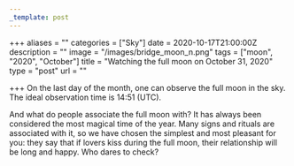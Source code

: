 ```yaml
---
_template: post
---
```





+++
aliases = ""
categories = ["Sky"]
date = 2020-10-17T21:00:00Z
description = ""
image = "/images/bridge_moon_n.png"
tags = ["moon", "2020", "October"]
title = "Watching the full moon on October 31, 2020"
type = "post"
url = ""

+++
On the last day of the month, one can observe the full moon in the sky. The ideal observation time is 14:51 (UTC).

And what do people associate the full moon with? It has always been considered the most magical time of the year. Many signs and rituals are associated with it, so we have chosen the simplest and most pleasant for you: they say that if lovers kiss during the full moon, their relationship will be long and happy. Who dares to check?
